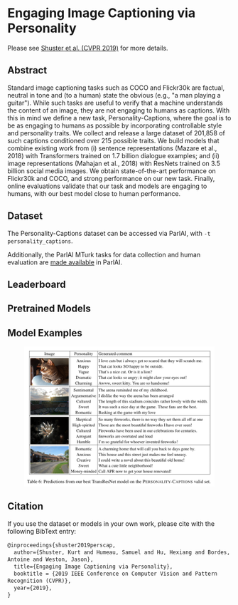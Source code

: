 # Engaging Image Captioning via Personality

Please see [Shuster et al. (CVPR 2019)](https://arxiv.org/abs/1810.10665) for more details.

## Abstract

Standard image captioning tasks such as COCO and Flickr30k are factual, neutral in tone and (to a human) state the obvious (e.g., "a man playing a guitar"). While such tasks are useful to verify that a machine understands the content of an image, they are not engaging to humans as captions. With this in mind we define a new task, Personality-Captions, where the goal is to be as engaging to humans as possible by incorporating controllable style and personality traits. We collect and release a large dataset of 201,858 of such captions conditioned over 215 possible traits. We build models that combine existing work from (i) sentence representations (Mazare et al., 2018) with Transformers trained on 1.7 billion dialogue examples; and (ii) image representations (Mahajan et al., 2018) with ResNets trained on 3.5 billion social media images. We obtain state-of-the-art performance on Flickr30k and COCO, and strong performance on our new task. Finally, online evaluations validate that our task and models are engaging to humans, with our best model close to human performance.

## Dataset

The Personality-Captions dataset can be accessed via ParlAI, with `-t personality_captions`.

Additionally, the ParlAI MTurk tasks for data collection and human evaluation
are [made available](https://github.com/facebookresearch/ParlAI/tree/master/parlai/mturk/tasks/personality_captions) in ParlAI.

## Leaderboard



## Pretrained Models

## Model Examples

<p align="center"><img width="85%" src="Examples.png" /></p>

## Citation

If you use the dataset or models in your own work, please cite with the following BibText entry:

    @inproceedings{shuster2019perscap,
      author={Shuster, Kurt and Humeau, Samuel and Hu, Hexiang and Bordes, Antoine and Weston, Jason},
      title={Engaging Image Captioning via Personality},
      booktitle = {2019 IEEE Conference on Computer Vision and Pattern Recognition (CVPR)},
      year={2019},
    }

